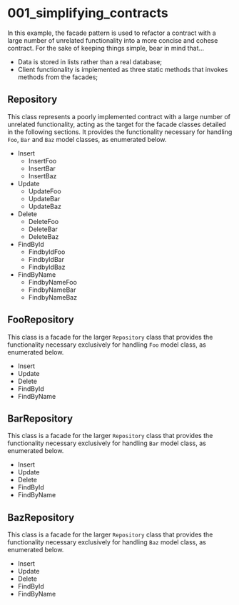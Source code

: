 # 001_simplifying_contracts

In this example, the facade pattern is used to refactor a contract with a large
number of unrelated functionality into a more concise and cohese contract. For
the sake of keeping things simple, bear in mind that...

- Data is stored in lists rather than a real database;
- Client functionality is implemented as three static methods that invokes
  methods from the facades;

## Repository

This class represents a poorly implemented contract with a large number of
unrelated functionality, acting as the target for the facade classes detailed in
the following sections. It provides the functionality necessary for handling
`Foo`, `Bar` and `Baz` model classes, as enumerated below.

- Insert
  - InsertFoo
  - InsertBar
  - InsertBaz
- Update
  - UpdateFoo
  - UpdateBar
  - UpdateBaz
- Delete
  - DeleteFoo
  - DeleteBar
  - DeleteBaz
- FindById
  - FindbyIdFoo
  - FindbyIdBar
  - FindbyIdBaz
- FindByName
  - FindbyNameFoo
  - FindbyNameBar
  - FindbyNameBaz

## FooRepository

This class is a facade for the larger `Repository` class that provides the
functionality necessary exclusively for handling `Foo` model class, as
enumerated below.

- Insert
- Update
- Delete
- FindById
- FindByName

## BarRepository

This class is a facade for the larger `Repository` class that provides the
functionality necessary exclusively for handling `Bar` model class, as
enumerated below.

- Insert
- Update
- Delete
- FindById
- FindByName

## BazRepository

This class is a facade for the larger `Repository` class that provides the
functionality necessary exclusively for handling `Baz` model class, as
enumerated below.

- Insert
- Update
- Delete
- FindById
- FindByName
